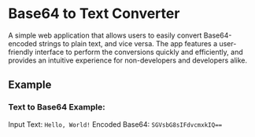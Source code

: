 # Base64 to Text Converter
A simple web application that allows users to easily convert Base64-encoded strings to plain text, and vice versa. The app features a user-friendly interface to perform the conversions quickly and efficiently, and provides an intuitive experience for non-developers and developers alike.

## Example

### Text to Base64 Example:
Input Text: `Hello, World!`
Encoded Base64: `SGVsbG8sIFdvcmxkIQ==`


